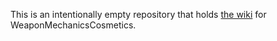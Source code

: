 This is an intentionally empty repository that holds [the wiki](https://github.com/WeaponMechanics/WeaponMechanicsCosmeticsWiki/wiki)
for WeaponMechanicsCosmetics.

